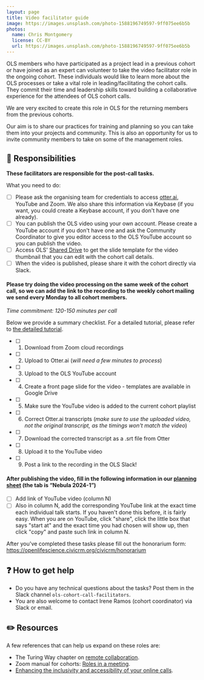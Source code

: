 ```yaml
---
layout: page
title: Video facilitator guide
image: https://images.unsplash.com/photo-1588196749597-9ff075ee6b5b
photos:
  name: Chris Montgomery
  license: CC-BY
  url: https://images.unsplash.com/photo-1588196749597-9ff075ee6b5b
---
```



OLS members who have participated as a project lead in a previous cohort or have joined as an expert can volunteer to take the video facilitator role in the ongoing cohort. These individuals would like to learn more about the OLS processes or take a vital role in leading/facilitating the cohort calls. They commit their time and leadership skills toward building a collaborative experience for the attendees of OLS cohort calls.

We are very excited to create this role in OLS for the returning members from the previous cohorts. 

Our aim is to share our practices for training and planning so you can take them into your projects and community. This is also an opportunity for us to invite community members to take on some of the management roles.

## 💁 Responsibilities

**These facilitators are responsible for the post-call tasks.**

What you need to do: 

- [ ] Please ask the organising team for credentials to access [otter.ai](http://otter.ai/), YouTube and Zoom. We also share this information via Keybase (if you want, you could create a Keybase account, if you don't have one already).
- [ ] You can publish the OLS video using your own account. Please create a YouTube account if you don't have one and ask the Community Coordinator to give you editor access to the OLS YouTube account so you can publish the video. 
- [ ] Access OLS' [Shared Drive](https://docs.google.com/presentation/d/1lDLg0xztRfyEgdlJWFDHJMRW6c6k1Yyh02vux8HKDQA/edit#slide=id.g2127687abdb_2_2) to get the slide template for the video thumbnail that you can edit with the cohort call details. 
- [ ] When the video is published, please share it with the cohort directly via Slack.

#### Please try doing the video processing on the same week of the cohort call, so we can add the link to the recording to the weekly cohort mailing we send every Monday to all cohort members.

_Time commitment: 120-150 minutes per call_

Below we provide a summary checklist. For a detailed tutorial, please refer to [the detailed tutorial](https://docs.google.com/document/d/1c92qDtKLvEM3stKWh0z0uIsqyyLWG37nnsgekbsiiKE/edit#heading=h.hfhzrjvnj7qh).

- [ ] 1. Download from Zoom cloud recordings
- [ ] 2. Upload to Otter.ai (_will need a few minutes to process_)
- [ ] 3. Upload to the OLS YouTube account
- [ ] 4. Create a front page slide for the video - templates are available in Google Drive
- [ ] 5. Make sure the YouTube video is added to the current cohort playlist
- [ ] 6. Correct Otter.ai transcripts (_make sure to use the uploaded video, not the original transcript, as the timings won't match the video_)
- [ ] 7. Download the corrected transcript as a .srt file from Otter
- [ ] 8. Upload it to the YouTube video
- [ ] 9. Post a link to the recording in the OLS Slack! 

#### After publishing the video, fill in the following information in our [planning sheet](https://docs.google.com/spreadsheets/d/15cR5YsttvmbtX8q_Zt4YBangzqns3NqkisJFf3_ApZI/edit#gid=1514825681) (the tab is “Nebula 2024-1”)

- [ ] Add link of YouTube video (column N)
- [ ] Also in column N, add the corresponding YouTube link at the exact time each individual talk starts. If you haven't done this before, it is fairly easy. When you are on YouTube, click "share", click the little box that says "start at" and the exact time you had chosen will show up, then click "copy" and paste such link in column N. 

After you've completed these tasks please fill out the honorarium form: https://openlifescience.civicrm.org/civicrm/honorarium

## ❓ How to get help

* Do you have any technical questions about the tasks? Post them in the Slack channel `ols-cohort-call-facilitators`. 
* You are also welcome to contact Irene Ramos (cohort coordinator) via Slack or email. 

## ✏️ Resources

A few references that can help us expand on these roles are:
* The Turing Way chapter on [remote collaboration](https://the-turing-way.netlify.app/collaboration/remote-collab.html).
* Zoom manual for cohorts: [Roles in a meeting](https://support.zoom.us/hc/en-us/articles/360040324512-Roles-in-a-meeting).
* [Enhancing the inclusivity and accessibility of your online calls](https://osf.io/k3bfn/). 
